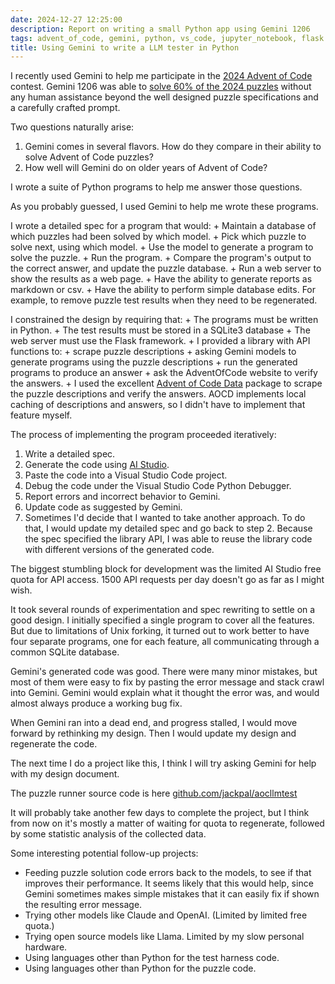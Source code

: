 ```yaml
---
date: 2024-12-27 12:25:00
description: Report on writing a small Python app using Gemini 1206
tags: advent_of_code, gemini, python, vs_code, jupyter_notebook, flask
title: Using Gemini to write a LLM tester in Python
---
```


I recently used Gemini to help me participate in the [2024 Advent of Code](https://adventofcode.com/2024)
contest. Gemini 1206 was able to [solve 60% of the 2024 puzzles](https://jackpal.github.io/2024/12/24/Advent_of_Code_2024.html)
without any human assistance beyond the well designed puzzle specifications and
a carefully crafted prompt.

Two questions naturally arise:

1. Gemini comes in several flavors. How do they compare in their ability to
   solve Advent of Code puzzles?
2. How well will Gemini do on older years of Advent of Code?

I wrote a suite of Python programs to help me answer those questions.

As you probably guessed, I used Gemini to help me wrote these programs.

I wrote a detailed spec for a program that would:
      + Maintain a database of which puzzles had been solved by which model.
      + Pick which puzzle to solve next, using which model.
      + Use the model to generate a program to solve the puzzle.
      + Run the program.
      + Compare the program's output to the correct answer, and update the puzzle
            database.
      + Run a web server to show the results as a web page.
      + Have the ability to generate reports as markdown or csv.
      + Have the ability to perform simple database edits. For example, to remove
            puzzle test results when they need to be regenerated.

I constrained the design by requiring that:
    + The programs must be written in Python.
    + The test results must be stored in a SQLite3 database
    + The web server must use the Flask framework.
    + I provided a library with API functions to:
      + scrape puzzle descriptions
      + asking Gemini models to generate programs using the puzzle descriptions
      + run the generated programs to produce an answer
      + ask the AdventOfCode website to verify the answers.
      + I used the excellent [Advent of Code Data](https://pypi.org/project/advent-of-code-data/)
        package to scrape the puzzle descriptions and verify the answers. AOCD
        implements local caching of descriptions and answers, so I didn't have
        to implement that feature myself.

The process of implementing the program proceeded iteratively:

1. Write a detailed spec.
2. Generate the code using [AI Studio](aistudio.google.com).
3. Paste the code into a Visual Studio Code project.
4. Debug the code under the Visual Studio Code Python Debugger.
5. Report errors and incorrect behavior to Gemini.
6. Update code as suggested by Gemini.
7. Sometimes I'd decide that I wanted to take another approach. To do that, I
   would update my detailed spec and go back to step 2. Because the spec
   specified the library API, I was able to reuse the library code with
   different versions of the generated code.

The biggest stumbling block for development was the limited AI Studio free
quota for API access. 1500 API requests per day doesn't go as far as I might
wish.

It took several rounds of experimentation and spec rewriting to settle on a
good design. I initially specified a single program to cover all the features.
But due to limitations of Unix forking, it turned out to work better to have
four separate programs, one for each feature, all communicating through a common
SQLite database.

Gemini's generated code was good. There were many minor mistakes, but most of
them were easy to fix by pasting the error message and stack crawl into Gemini.
Gemini would explain what it thought the error was, and would almost always
produce a working bug fix.

When Gemini ran into a dead end, and progress stalled, I would move forward by
rethinking my design. Then I would update my design and regenerate the code.

The next time I do a project like this, I think I will try asking Gemini for
help with my design document.

The puzzle runner source code is here [github.com/jackpal/aocllmtest](https://github.com/jackpal/aocllmtest)

It will probably take another few days to complete the project, but I think
from now on it's mostly a matter of waiting for quota to regenerate, followed
by some statistic analysis of the collected data.

Some interesting potential follow-up projects:

+ Feeding puzzle solution code errors back to the models, to see if that
  improves their performance. It seems likely that this would help, since
  Gemini sometimes makes simple mistakes that it can easily fix if shown
  the resulting error message.
+ Trying other models like Claude and OpenAI. (Limited by limited free quota.)
+ Trying open source models like Llama. Limited by my slow personal hardware.
+ Using languages other than Python for the test harness code.
+ Using languages other than Python for the puzzle code.
